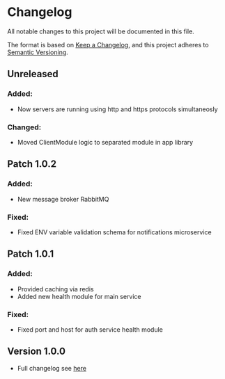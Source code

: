 # Changelog

All notable changes to this project will be documented in this file.

The format is based on [Keep a Changelog](https://keepachangelog.com/en/1.1.0/),
and this project adheres to [Semantic Versioning](https://semver.org/spec/v2.0.0.html).

## Unreleased
### Added:
* Now servers are running using http and https protocols simultaneosly

### Changed:
* Moved ClientModule logic to separated module in app library 

## Patch 1.0.2
### Added:
* New message broker RabbitMQ

### Fixed:
* Fixed ENV variable validation schema for notifications microservice

## Patch 1.0.1
### Added:
* Provided caching via redis
* Added new health module for main service

### Fixed:
* Fixed port and host for auth service health module

## Version 1.0.0
* Full changelog see [here](https://github.com/stbestichhh/flowly-api/commits/v1.0.0)
